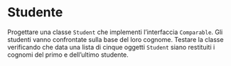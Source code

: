 # Studente

Progettare una classe `Student` che implementi l’interfaccia `Comparable`.
Gli studenti vanno confrontate sulla base del loro cognome.
Testare la classe verificando che data una lista di cinque oggetti `Student` siano restituiti i cognomi del primo e
dell’ultimo studente.